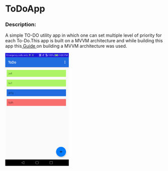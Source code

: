 # ToDoApp
### Description:
A simple TO-DO utility app in which one can set multiple level of priority for each To-Do.This app is built on a MVVM architecture and while building this app this[ Guide ](https://codelabs.developers.google.com/codelabs/android-training-livedata-viewmodel/index.html?index=..%2F..android-training#0)on building a MVVM architecture was used.


<img src="/Resources/App_Screenshot_1.png" width="40%" height="40%" />

